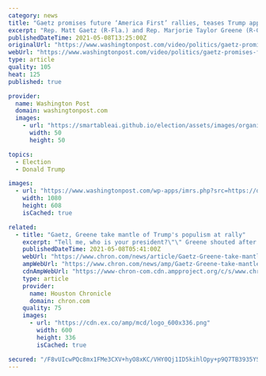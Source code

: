 ```yaml
---
category: news
title: "Gaetz promises future ‘America First’ rallies, teases Trump appearance"
excerpt: "Rep. Matt Gaetz (R-Fla.) and Rep. Marjorie Taylor Greene (R-Ga.) held a rally in the Villages, a retirement community in Florida, on May 7."
publishedDateTime: 2021-05-08T13:25:00Z
originalUrl: "https://www.washingtonpost.com/video/politics/gaetz-promises-future-america-first-rallies-teases-trump-appearance/2021/05/08/3907d8b4-ca93-4088-94c0-a96db45fb362_video.html"
webUrl: "https://www.washingtonpost.com/video/politics/gaetz-promises-future-america-first-rallies-teases-trump-appearance/2021/05/08/3907d8b4-ca93-4088-94c0-a96db45fb362_video.html"
type: article
quality: 105
heat: 125
published: true

provider:
  name: Washington Post
  domain: washingtonpost.com
  images:
    - url: "https://smartableai.github.io/election/assets/images/organizations/washingtonpost.com-50x50.jpg"
      width: 50
      height: 50

topics:
  - Election
  - Donald Trump

images:
  - url: "https://www.washingtonpost.com/wp-apps/imrs.php?src=https://d1i4t8bqe7zgj6.cloudfront.net/05-08-2021/t_3cc8fbca9f11464990ad48e31b607700_name_gaetz2_scaled.jpg&w=1080"
    width: 1080
    height: 608
    isCached: true

related:
  - title: "Gaetz, Greene take mantle of Trump's populism at rally"
    excerpt: "Tell me, who is your president?\"\" Greene shouted after walking out onto a ballroom stage in front of hundreds of supporters wearing “Trump\" T-shirts and “Make America Great Again\" red ballcaps. “Trump!"
    publishedDateTime: 2021-05-08T05:41:00Z
    webUrl: "https://www.chron.com/news/article/Gaetz-Greene-take-mantle-of-Trump-s-populism-at-16161164.php"
    ampWebUrl: "https://www.chron.com/news/amp/Gaetz-Greene-take-mantle-of-Trump-s-populism-at-16161164.php"
    cdnAmpWebUrl: "https://www-chron-com.cdn.ampproject.org/c/s/www.chron.com/news/amp/Gaetz-Greene-take-mantle-of-Trump-s-populism-at-16161164.php"
    type: article
    provider:
      name: Houston Chronicle
      domain: chron.com
    quality: 75
    images:
      - url: "https://cdn.ex.co/amp/mcd/logo_600x336.png"
        width: 600
        height: 336
        isCached: true

secured: "/F8vUIcwPQc8mx1FMe3CXV+hyO8xKC/VHY0Qj1ID5kihlOpy+p9Q7TB3935YS/trBw5917F2R/8Diha+Rnoq82rFbQZU5t6F8Mq9n00ngtkdMXFluY3br53YiAj9LmHyzoamJmYnLQYgpTJFAtCl7HJ0n9qPVu55lcTT+lzKsLL+GskLtAVdN2lvpWNW2WcPxXC7TeVKNrO76nIRTeZubD/Xq+f2zc3fvlVfvUSlp6FYpNHN7RabLXP0UX59g/Ls04RfrWu//jQNu1SFbZ2EF+GmIoTcRzjHvROh2tEL5gvqnh5CYZNLwv2K1ccGFdOTdGjA91eHN0l3PSgLek40D6gtsFgsYTxIGIpg6UlcsXg=;cPnBintTSeyp0QKaGX44qw=="
---
```


